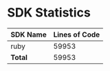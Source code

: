 # SDK Statistics

| SDK Name | Lines of Code |
| -------- | ------------- |
| ruby | 59953 |
| **Total** | 59953 |

